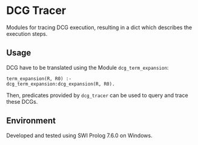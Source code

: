 # DCG Tracer

Modules for tracing DCG execution, resulting in a dict which describes the execution steps.

## Usage

DCG have to be translated using the Module `dcg_term_expansion`:

    term_expansion(R, R0) :-
    dcg_term_expansion:dcg_expansion(R, R0).

Then, predicates provided by `dcg_tracer` can be used to query and trace these DCGs. 

## Environment

Developed and tested using SWI Prolog 7.6.0 on Windows.
